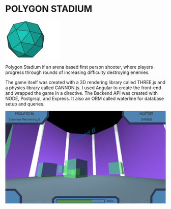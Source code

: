 # POLYGON STADIUM

<img src=./README_images/polygon.png width=172 height=121.5 />

Polygon Stadium if an arena based first person shooter, where players progress through rounds of increasing difficulty destroying enemies.

The game itself was created with a 3D rendering library called THREE.js and a physics library called CANNON.js. I used Angular to create the front-end and wrapped the game in a directive. The Backend API was created with NODE, Postgrsql, and Express. It also an ORM called waterline for database setup and queries.

<img src=./README_images/screenshot_1.png width=900 />
